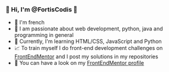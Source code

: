 ### 👋 Hi, I'm @FortisCodis 👋

- 🏡 I'm french
- 🤩 I am passionate about web development, python, java and programming in general
- 🌱 Currently, I'm learning HTML/CSS, JavaScript and Python
- 📈 To train myself I do front-end development challenges on [FrontEndMentor](https://www.frontendmentor.io) and I post my solutions in my repositories
- 👀 You can have a look on my [FrontEndMentor profile](https://www.frontendmentor.io/profile/FortisCodis)

<!---
FortisCodis/FortisCodis is a ✨ special ✨ repository because its `README.md` (this file) appears on your GitHub profile.
You can click the Preview link to take a look at your changes.
--->
